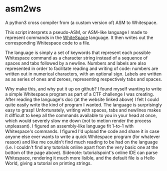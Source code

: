 # asm2ws
A python3 cross compiler from (a custom version of) ASM to Whitespace.

This script interprets a pseudo-ASM, or ASM-like language I made to represent
commands in the [WhiteSpace](http://compsoc.dur.ac.uk/whitespace/tutorial.html) language.
It then writes out the corresponding Whitespace code to a file.

The language is simply a set of keywords that represent each possible
Whitespace command as a character string instead of a sequence of spaces and
tabs followed by a newline. Numbers and labels are also represented in order to
facilitate reading and writing of code: numbers are written out in numerical
characters, with an optional sign. Labels are written as as series of ones and
zeroes, representing respectively tabs and spaces.

Why make this, and why put it up on github? I found myself wanting to write a
simple Whitespace program as part of a CTF challenge I was creating. After
reading the language's doc (at the website linked above) I felt I could quite
easily write the kind of program I wanted. The language is surprisingly easy to
grasp! Unfortunately, writing with spaces, tabs and newlines makes it difficult
to keep all the commands available to you in your head at once, which would
severely slow me down (not to metion render the process unpleasant). I figured
an assembly-like language fit 1-to-1 with Whitespace's commands. I figured I'd
upload the code and share it in case anyone else ever wants to write a quick
Whitespace program (for whatever reason) and like me couldn't find much reading
to be had on the language (i.e. I couldn't find any tutorials online apart from
the very basic one at the bottom of the page above).  Sidenote:
tutorialspoint's online IDE can parse Whitespace, rendering it much more
lisible, and the default file is a Hello World, giving a tutorial on printing
strings.
